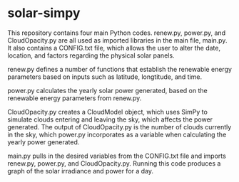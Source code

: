 # solar-simpy

This repository contains four main Python codes. renew.py, power.py, and CloudOpacity.py are all used as imported libraries in the main file, main.py. It also contains a CONFIG.txt file, which allows the user to alter the date, location, and factors regarding the physical solar panels. 

renew.py defines a number of functions that establish the renewable energy parameters based on inputs such as latitude, longtitude, and time. 

power.py calculates the yearly solar power generated, based on the renewable energy parameters from renew.py.

CloudOpacity.py creates a CloudModel object, which uses SimPy to simulate clouds entering and leaving the sky, which affects the power generated. The output of CloudOpacity.py is the number of clouds currently in the sky, which power.py incorporates as a variable when calculating the yearly power generated.

main.py pulls in the desired variables from the CONFIG.txt file and imports renew.py, power.py, and CloudOpacity.py. Running this code produces a graph of the solar irradiance and power for a day. 
